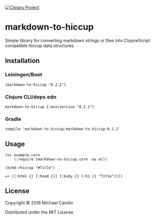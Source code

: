 [![Clojars Project](https://img.shields.io/clojars/v/markdown-to-hiccup.svg)](https://clojars.org/markdown-to-hiccup)

# markdown-to-hiccup

Simple library for converting markdown strings or files into ClojureScript compatible hiccup data structures

## Installation
### Leiningen/Boot
`[markdown-to-hiccup "0.2.2"]`

### Clojure CLI/deps.edn
`markdown-to-hiccup {:mvn/version "0.2.2"}`

### Gradle
`compile 'markdown-to-hiccup:markdown-to-hiccup:0.2.2'`

## Usage
```
(ns example.core
	(:require [markdown-to-hiccup.core :as m]))

(m/md->hiccup "#Title")

=> ([:html {} [:head {}] [:body {} [:h1 {} "Title"]]])
```

## License

Copyright © 2018 Michael Carolin

Distributed under the MIT License
